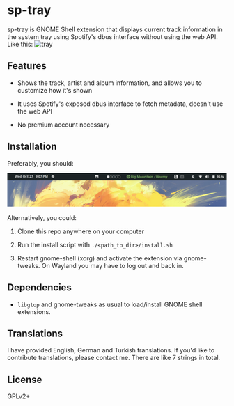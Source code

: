 
# sp-tray

sp-tray is GNOME Shell extension that displays current track information in the system tray using Spotify's dbus interface without using the web API. Like this: 
![tray](https://raw.githubusercontent.com/esenliyim/sp-tray/multi-gtk/example.png)

## Features

- Shows the track, artist and album information, and allows you to customize how it's shown

- It uses Spotify's exposed dbus interface to fetch metadata, doesn't use the web API

- No premium account necessary

## Installation 

Preferably, you should:

![Example png](/example.png)

Alternatively, you could:

1. Clone this repo anywhere on your computer

2. Run the install script with `./<path_to_dir>/install.sh`

2. Restart gnome-shell (xorg) and activate the extension via gnome-tweaks. On Wayland you may have to log out and back in.

## Dependencies 

* `libgtop` and gnome-tweaks as usual to load/install GNOME shell extensions.

## Translations 

I have provided English, German and Turkish translations. If you'd like to contribute translations, please contact me. There are like 7 strings in total.

## License 

GPLv2+

[extlink]: https://extensions.gnome.org/extension/4472/spotify-tray/
